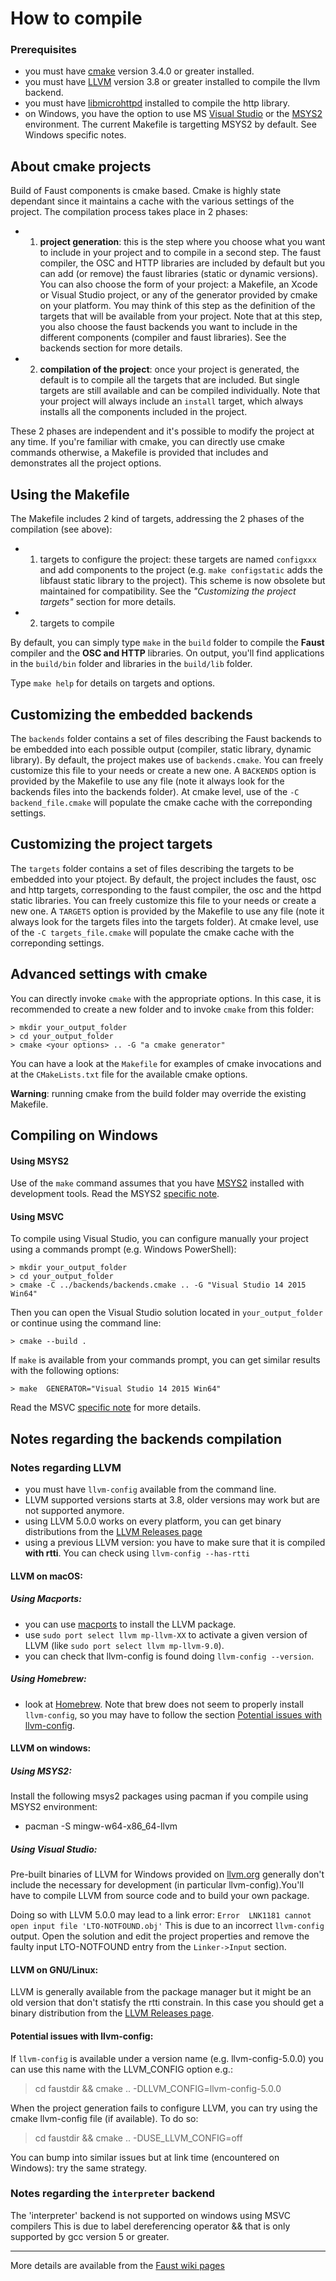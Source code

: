 
# How to compile

### Prerequisites
- you must have [cmake](https://cmake.org/) version 3.4.0 or greater installed.
- you must have [LLVM](http://llvm.org/) version 3.8 or greater installed to compile the llvm backend.
- you must have [libmicrohttpd](https://www.gnu.org/software/libmicrohttpd/) installed to compile the http library.
- on Windows, you have the option to use MS [Visual Studio](http://www.microsoft.com/express/) or the [MSYS2](http://www.msys2.org/) environment. The current Makefile is targetting MSYS2 by default. See Windows specific notes.


## About cmake projects

Build of Faust components is cmake based. Cmake is highly state dependant since it maintains a cache with the various settings of the project. The compilation process takes place in 2 phases:
- 1) **project generation**: this is the step where you choose what you want to include in your project and to compile in a second step. The faust compiler, the OSC and HTTP libraries are included by default but you can add (or remove) the faust libraries (static or dynamic versions). You can also choose the form of your project: a Makefile, an Xcode or Visual Studio project, or any of the generator provided by cmake on your platform. You may think of this step as the definition of the targets that will be available from your project. Note that at this step, you also choose the faust backends you want to include in the different components (compiler and faust libraries). See the backends section for more details.

- 2) **compilation of the project**: once your project is generated, the default is to compile all the targets that are included. But single targets are still available and can be compiled individually. Note that your project will always include an `install` target, which always installs all the components included in the project.

These 2 phases are independent and it's possible to modify the project at any time.
If you're familiar with cmake, you can directly use cmake commands otherwise, a Makefile is provided that includes and demonstrates all the project options.

## Using the Makefile
The Makefile includes 2 kind of targets, addressing the 2 phases of the compilation (see above):
- 1) targets to configure the project: these targets are named `configxxx` and add components to the project (e.g. `make configstatic` adds the libfaust static library to the project). This scheme is now obsolete but maintained for compatibility. See the _"Customizing the project targets"_ section for more details.
- 2) targets to compile

By default, you can simply type `make` in the `build` folder to compile the **Faust** compiler and the **OSC and HTTP** libraries.
On output, you'll find applications in the `build/bin` folder and libraries in the `build/lib` folder.

Type `make help` for details on targets and options.

## Customizing the embedded backends
The `backends` folder contains a set of files describing the Faust backends to be embedded into  each possible output (compiler, static library, dynamic library). By default, the project makes use of `backends.cmake`.
You can freely customize this file to your needs or create a new one. A `BACKENDS` option is provided by the Makefile to use any file (note it always look for the backends files into the backends folder). At cmake level, use of the `-C backend_file.cmake` will populate the cmake cache with the correponding settings.

## Customizing the project targets
The `targets` folder contains a set of files describing the targets to be embedded into your ptoject. By default, the project includes the faust, osc and http targets, corresponding to the faust compiler, the osc and the httpd static libraries.
You can freely customize this file to your needs or create a new one. A `TARGETS` option is provided by the Makefile to use any file (note it always look for the targets files into the targets folder). At cmake level, use of the `-C targets_file.cmake` will populate the cmake cache with the correponding settings.

## Advanced settings with cmake

You can directly invoke `cmake` with the appropriate options. In this case, it is recommended to create a new folder and to invoke `cmake` from this folder:

`> mkdir your_output_folder`  
`> cd your_output_folder`  
`> cmake <your options> .. -G "a cmake generator"`

You can have a look at the `Makefile` for examples of cmake invocations and at the `CMakeLists.txt` file for the available cmake options.

**Warning**: running cmake from the build folder may override the existing Makefile.

## Compiling on Windows
#### Using MSYS2
Use of the `make` command assumes that you have [MSYS2](http://www.msys2.org/) installed with development tools. Read the MSYS2 [specific note](README-MSYS2.md).


#### Using MSVC
To compile using Visual Studio, you can configure manually your project using a commands prompt (e.g. Windows PowerShell):

`> mkdir your_output_folder`  
`> cd your_output_folder`  
`> cmake -C ../backends/backends.cmake .. -G "Visual Studio 14 2015 Win64"`

Then you can open the Visual Studio solution located in `your_output_folder` or continue using the command line:

`> cmake --build .`  

If `make` is available from your commands prompt, you can get similar results with the following options:

`> make  GENERATOR="Visual Studio 14 2015 Win64"`

Read the MSVC [specific note](README-MSVC.md) for more details.

## Notes regarding the backends compilation

### Notes regarding LLVM

- you must have `llvm-config` available from the command line.
- LLVM supported versions starts at 3.8, older versions may work but are not supported anymore.
- using LLVM 5.0.0 works on every platform, you can get binary distributions from the [LLVM Releases page](http://releases.llvm.org/)
- using a previous LLVM version: you have to make sure that it is compiled **with rtti**. You can check using `llvm-config --has-rtti`


#### LLVM on macOS:

##### Using Macports:

- you can use [macports](https://www.macports.org/) to install the LLVM package.
- use `sudo port select llvm mp-llvm-XX` to activate a given version of LLVM (like `sudo port select llvm mp-llvm-9.0`).
- you can check that llvm-config is found doing `llvm-config --version`.

##### Using Homebrew:

- look at [Homebrew](https://brew.sh/index_fr). Note that brew does not seem to properly install `llvm-config`, so you may have to follow the section [Potential issues with llvm-config](#potential-issues-with-llvm-config).


#### LLVM on windows:
##### Using MSYS2:

Install the following msys2 packages using pacman if you compile using MSYS2 environment:
- pacman -S mingw-w64-x86_64-llvm

##### Using Visual Studio:
Pre-built binaries of LLVM for Windows provided on [llvm.org](http://releases.llvm.org/download.html) generally don't include the necessary for development (in particular llvm-config).You'll have to compile LLVM from source code and to build your own package.

Doing so with LLVM 5.0.0 may lead to a link error:
`Error	LNK1181	cannot open input file 'LTO-NOTFOUND.obj'`
This is due to an incorrect `llvm-config` output. Open the solution and edit the project properties and remove the faulty input LTO-NOTFOUND entry from the `Linker->Input` section.

#### LLVM on GNU/Linux:
LLVM is generally available from the package manager but it might be an old version that don't statisfy the rtti constrain. In this case you should get a binary distribution from the [LLVM Releases page](http://releases.llvm.org/).

#### Potential issues with llvm-config:
If `llvm-config` is available under a version name (e.g. llvm-config-5.0.0) you can use this name with the LLVM_CONFIG option e.g.:
> cd faustdir &&
cmake .. -DLLVM_CONFIG=llvm-config-5.0.0

When the project generation fails to configure LLVM, you can try using the cmake llvm-config file (if available). To do so:
> cd faustdir &&
cmake .. -DUSE_LLVM_CONFIG=off

You can bump into similar issues but at link time (encountered on Windows): try the same strategy.


### Notes regarding the `interpreter` backend
The 'interpreter' backend is not supported on windows using MSVC compilers
This is due to label dereferencing operator && that is only supported by gcc version 5 or greater.

------
More details are available from the [Faust wiki pages](https://github.com/grame-cncm/faust/wiki)
